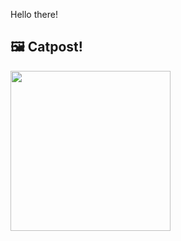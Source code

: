 Hello there!



## 🖼️ Catpost!

<sub>
    <img src="https://cdn2.thecatapi.com/images/zPtIYiDM-.jpg" height="256">
</sub>

